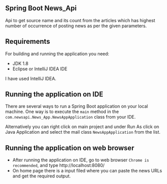 ## Spring Boot News_Api
Api to get source name and its count from the articles which has highest number of occurrence of posting news as per the given parameters.

## Requirements

For building and running the application you need:

- JDK 1.8
- Eclipse or IntelliJ IDEA IDE

I have used IntelliJ IDEA.

## Running the application on IDE

There are several ways to run a Spring Boot application on your local machine. One way is to execute the `main` method in the `com.newsapi.News_App.NewsAppApplication` class from your IDE.

Alternatively you can right click on main project and under Run As click on Java Application and select the mail class `NewsAppApplication` from the list.

## Running the application on web browser

- After running the application on IDE, go to web browser `Chrome is recommended`, and type http://localhost:8080/
- On home page there is a input filed where you can paste the news URLs and get the required output.
